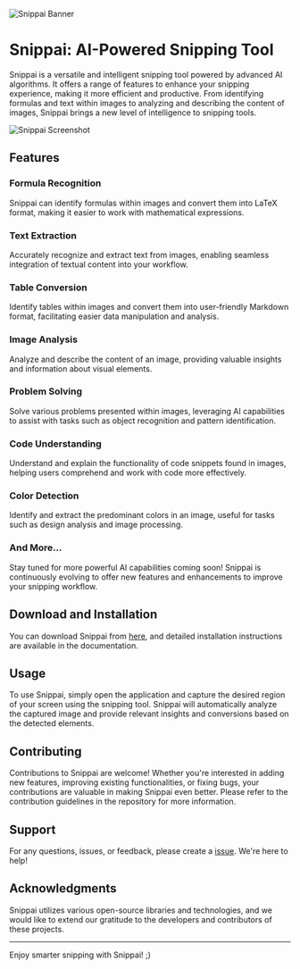 ![Snippai Banner](https://im.gurl.eu.org/file/ed3d8ebfbe90720074b92.png)

# Snippai: AI-Powered Snipping Tool

Snippai is a versatile and intelligent snipping tool powered by advanced AI algorithms. It offers a range of features to enhance your snipping experience, making it more efficient and productive. From identifying formulas and text within images to analyzing and describing the content of images, Snippai brings a new level of intelligence to snipping tools.

![Snippai Screenshot](https://im.gurl.eu.org/file/71ad74a8b7e799ff7e06c.png)

## Features

### Formula Recognition
Snippai can identify formulas within images and convert them into LaTeX format, making it easier to work with mathematical expressions.

### Text Extraction
Accurately recognize and extract text from images, enabling seamless integration of textual content into your workflow.

### Table Conversion
Identify tables within images and convert them into user-friendly Markdown format, facilitating easier data manipulation and analysis.

### Image Analysis
Analyze and describe the content of an image, providing valuable insights and information about visual elements.

### Problem Solving
Solve various problems presented within images, leveraging AI capabilities to assist with tasks such as object recognition and pattern identification.

### Code Understanding
Understand and explain the functionality of code snippets found in images, helping users comprehend and work with code more effectively.

### Color Detection
Identify and extract the predominant colors in an image, useful for tasks such as design analysis and image processing.

### And More...
Stay tuned for more powerful AI capabilities coming soon! Snippai is continuously evolving to offer new features and enhancements to improve your snipping workflow.

## Download and Installation

You can download Snippai from [here](https://github.com/xyTom/snippai/releases), and detailed installation instructions are available in the documentation.

## Usage

To use Snippai, simply open the application and capture the desired region of your screen using the snipping tool. Snippai will automatically analyze the captured image and provide relevant insights and conversions based on the detected elements.

## Contributing

Contributions to Snippai are welcome! Whether you're interested in adding new features, improving existing functionalities, or fixing bugs, your contributions are valuable in making Snippai even better. Please refer to the contribution guidelines in the repository for more information.

## Support

For any questions, issues, or feedback, please create a [issue](https://github.com/xyTom/snippai/issues/new). We're here to help!

## Acknowledgments

Snippai utilizes various open-source libraries and technologies, and we would like to extend our gratitude to the developers and contributors of these projects.

---

Enjoy smarter snipping with Snippai! ;)
